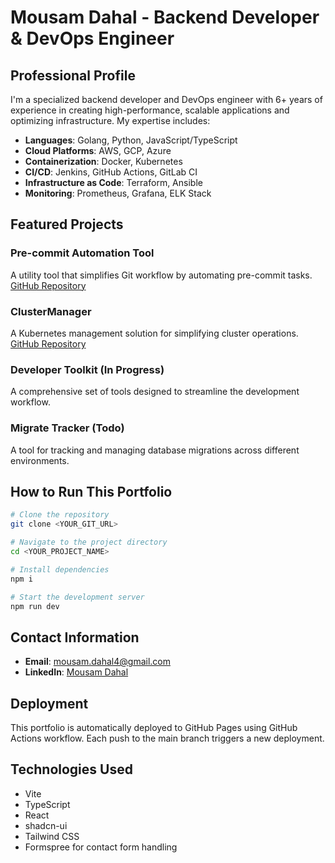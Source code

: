 
# Mousam Dahal - Backend Developer & DevOps Engineer

## Professional Profile

I'm a specialized backend developer and DevOps engineer with 6+ years of experience in creating high-performance, scalable applications and optimizing infrastructure. My expertise includes:

- **Languages**: Golang, Python, JavaScript/TypeScript
- **Cloud Platforms**: AWS, GCP, Azure
- **Containerization**: Docker, Kubernetes
- **CI/CD**: Jenkins, GitHub Actions, GitLab CI
- **Infrastructure as Code**: Terraform, Ansible
- **Monitoring**: Prometheus, Grafana, ELK Stack

## Featured Projects

### Pre-commit Automation Tool
A utility tool that simplifies Git workflow by automating pre-commit tasks.
[GitHub Repository](https://github.com/leodahal4/precommit-util)

### ClusterManager
A Kubernetes management solution for simplifying cluster operations.
[GitHub Repository](https://github.com/leodahal4/ClusterManager)

### Developer Toolkit (In Progress)
A comprehensive set of tools designed to streamline the development workflow.

### Migrate Tracker (Todo)
A tool for tracking and managing database migrations across different environments.

## How to Run This Portfolio

```sh
# Clone the repository
git clone <YOUR_GIT_URL>

# Navigate to the project directory
cd <YOUR_PROJECT_NAME>

# Install dependencies
npm i

# Start the development server
npm run dev
```

## Contact Information

- **Email**: mousam.dahal4@gmail.com
- **LinkedIn**: [Mousam Dahal](https://www.linkedin.com/in/mousam-dahal-19a770167/)

## Deployment

This portfolio is automatically deployed to GitHub Pages using GitHub Actions workflow. Each push to the main branch triggers a new deployment.

## Technologies Used

- Vite
- TypeScript
- React
- shadcn-ui
- Tailwind CSS
- Formspree for contact form handling
